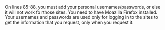 On lines 85-88, you must add your personal usernames/passwords, or else it will not work fo rthose sites.  You need to have Moazilla Firefox installed.  Your usernames and passwords are used only for logging in to the sites to get the information that you request, only when you request it.
